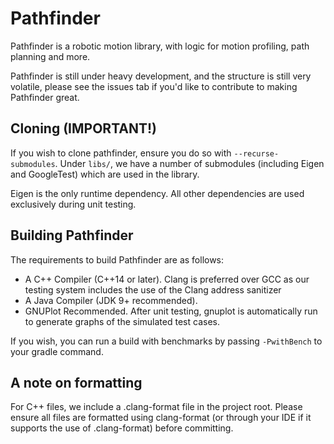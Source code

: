 Pathfinder
====

Pathfinder is a robotic motion library, with logic for motion profiling, path planning and more. 

Pathfinder is still under heavy development, and the structure is still very volatile, please see the issues tab if you'd like to contribute to making Pathfinder great.

## Cloning (IMPORTANT!)
If you wish to clone pathfinder, ensure you do so with `--recurse-submodules`. Under `libs/`, we have a number of submodules (including Eigen and GoogleTest) which are used in the library.

Eigen is the only runtime dependency. All other dependencies are used exclusively during unit testing.

## Building Pathfinder
The requirements to build Pathfinder are as follows:
- A C++ Compiler (C++14 or later). Clang is preferred over GCC as our testing system includes the use of the Clang address sanitizer  
- A Java Compiler (JDK 9+ recommended).  
- GNUPlot Recommended. After unit testing, gnuplot is automatically run to generate graphs of the simulated test cases.  

If you wish, you can run a build with benchmarks by passing `-PwithBench` to your gradle command.

## A note on formatting
For C++ files, we include a .clang-format file in the project root. Please ensure all files are formatted using clang-format (or through your IDE if it supports the use of .clang-format) before committing.
